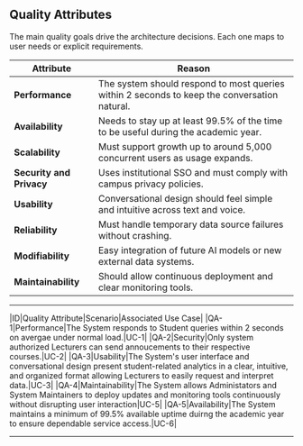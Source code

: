 ## Quality Attributes

The main quality goals drive the architecture decisions. Each one maps to user needs or explicit requirements.

| Attribute | Reason |
|------------|---------|
| **Performance** | The system should respond to most queries within 2 seconds to keep the conversation natural. |
| **Availability** | Needs to stay up at least 99.5% of the time to be useful during the academic year. |
| **Scalability** | Must support growth up to around 5,000 concurrent users as usage expands. |
| **Security and Privacy** | Uses institutional SSO and must comply with campus privacy policies. |
| **Usability** | Conversational design should feel simple and intuitive across text and voice. |
| **Reliability** | Must handle temporary data source failures without crashing. |
| **Modifiability** | Easy integration of future AI models or new external data systems. |
| **Maintainability** | Should allow continuous deployment and clear monitoring tools. |

---

|ID|Quality Attribute|Scenario|Associated Use Case|
|QA-1|Performance|The System responds to Student queries within 2 seconds on avergae under normal load.|UC-1|
|QA-2|Security|Only system authorized Lecturers can send annoucements to their respective courses.|UC-2|
|QA-3|Usability|The System's user interface and conversational design present student-related analytics in a clear, intuitive, and organized format allowing Lecturers to easily request and interpret data.|UC-3|
|QA-4|Maintainability|The System allows Administators and System Maintainers to deploy updates and monitoring tools continuously without disrupting user interaction|UC-5|
|QA-5|Availability|The System maintains a minimum of 99.5% available uptime duirng the academic year to ensure dependable service access.|UC-6|

---
